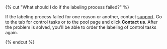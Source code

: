 {% cut "What should I do if the labeling process failed?" %}

If the labeling process failed for one reason or another, contact [support](../../../../guide/troubleshooting/support.md). Go to the tab for control tasks or to the pool page and click **Contact us**. After the problem is solved, you'll be able to order the labeling of control tasks again.

{% endcut %}